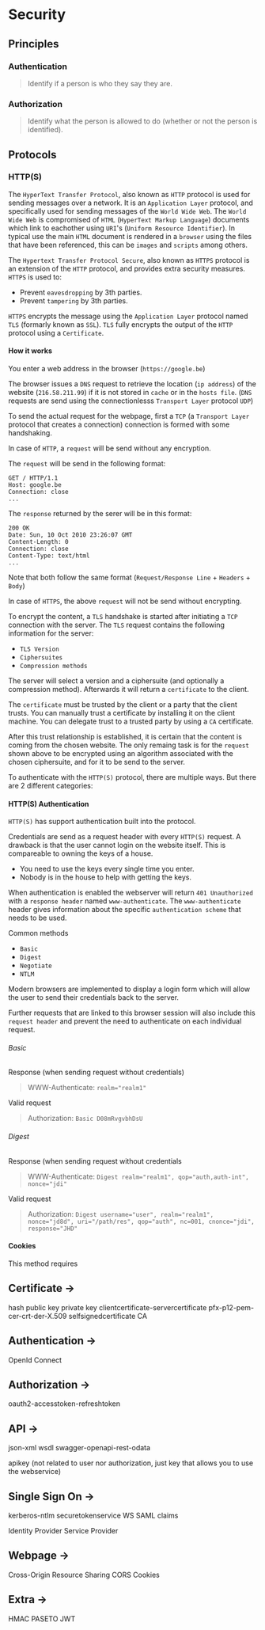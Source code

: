 # Security

## Principles

### Authentication

> Identify if a person is who they say they are.

### Authorization

> Identify what the person is allowed to do (whether or not the person is identified).

## Protocols

### HTTP(S)

The `HyperText Transfer Protocol`, also known as `HTTP` protocol is used for sending messages over a network.
It is an `Application Layer` protocol, and specifically used for sending messages of the `World Wide Web`.
The `World Wide Web` is compromised of `HTML` (`HyperText Markup Language`) documents which link to eachother using `URI`'s (`Uniform Resource Identifier`). In typical use the main `HTML` document is rendered in a `browser` using the files that have been referenced, this can be `images` and `scripts` among others.

The `Hypertext Transfer Protocol Secure`, also known as `HTTPS` protocol is an extension of the `HTTP` protocol, and provides extra security measures. 
`HTTPS` is used to:
- Prevent `eavesdropping` by 3th parties.
- Prevent `tampering` by 3th parties.

`HTTPS` encrypts the message using the `Application Layer` protocol named `TLS` (formarly known as `SSL`).
`TLS` fully encrypts the output of the `HTTP` protocol using a `Certificate`.

#### How it works 

You enter a web address in the browser (`https://google.be`)

The browser issues a `DNS` request to retrieve the location (`ip address`) of the website (`216.58.211.99`) if it is not stored in `cache` or in the `hosts file`. (`DNS` requests are send using the connectionlesss `Transport Layer` protocol `UDP`)

To send the actual request for the webpage, first a `TCP` (a `Transport Layer` protocol that creates a connection) connection is formed with some handshaking.

In case of `HTTP`, a `request` will be send without any encryption. 

The `request` will be send in the following format:

    GET / HTTP/1.1
    Host: google.be
    Connection: close
    ...

The `response` returned by the serer will be in this format:

    200 OK
    Date: Sun, 10 Oct 2010 23:26:07 GMT
    Content-Length: 0
    Connection: close
    Content-Type: text/html
    ...

Note that both follow the same format (`Request/Response Line` + `Headers` + `Body`)

In case of `HTTPS`, the above `request` will not be send without encrypting.

To encrypt the content, a `TLS` handshake is started after initiating a `TCP` connection with the server.
The `TLS` request contains the following information for the server:

- `TLS Version`
- `Ciphersuites`
- `Compression methods`

The server will select a version and a ciphersuite (and optionally a compression method).
Afterwards it will return a `certificate` to the client.

The `certificate` must be trusted by the client or a party that the client trusts. 
You can manually trust a certificate by installing it on the client machine.
You can delegate trust to a trusted party by using a `CA` certificate.

After this trust relationship is established, it is certain that the content is coming from the chosen website.
The only remaing task is for the `request` shown above to be encrypted using an algorithm associated with the chosen ciphersuite, and for it to be send to the server.

To authenticate with the `HTTP(S)` protocol, there are multiple ways. But there are 2 different categories:

#### HTTP(S) Authentication

`HTTP(S)` has support authentication built into the protocol.

Credentials are send as a request header with every `HTTP(S)` request.
A drawback is that the user cannot login on the website itself.
This is compareable to owning the keys of a house.

- You need to use the keys every single time you enter. 
- Nobody is in the house to help with getting the keys.

When authentication is enabled the webserver will return `401 Unauthorized` with a `response header` named `www-authenticate`.
The `www-authenticate` header gives information about the specific `authentication scheme` that needs to be used.

Common methods

- `Basic`
- `Digest` 
- `Negotiate`
- `NTLM`

Modern browsers are implemented to display a login form which will allow the user to send their credentials back to the server.

Further requests that are linked to this browser session will also include this `request header` and prevent the need to authenticate on each individual request.

###### Basic

Response (when sending request without credentials)

> WWW-Authenticate: `realm="realm1"`

Valid request

> Authorization: `Basic D08mRvgvbhDsU`

###### Digest

Response (when sending request without credentials

> WWW-Authenticate: `Digest realm="realm1", qop="auth,auth-int", nonce="jdi"`

Valid request

> Authorization: `Digest username="user", realm="realm1", nonce="jd8d", uri="/path/res", qop="auth", nc=001, cnonce="jdi", response="JHD"`


#### Cookies

This method requires

## Certificate ->

hash
public key
private key
clientcertificate-servercertificate
pfx-p12-pem-cer-crt-der-X.509
selfsignedcertificate
CA

## Authentication -> 

OpenId Connect

## Authorization ->

oauth2-accesstoken-refreshtoken

## API ->

json-xml
wsdl
swagger-openapi-rest-odata

apikey (not related to user nor authorization, just key that allows you to use the webservice)

## Single Sign On -> 

kerberos-ntlm
securetokenservice
WS
SAML
claims

Identity Provider
Service Provider

## Webpage ->

Cross-Origin Resource Sharing CORS
Cookies

## Extra -> 

HMAC
PASETO
JWT
